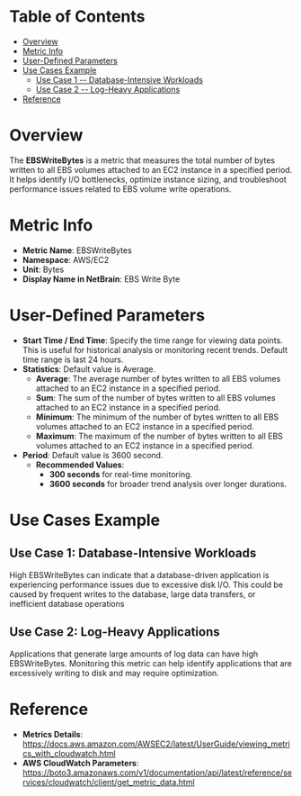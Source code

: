 # Table of Contents
- [Overview](#overview)
- [Metric Info](#metric-info)
- [User-Defined Parameters](#user-defined-parameters)
- [Use Cases Example](#example)
    - [Use Case 1 -- Database-Intensive Workloads](#example-1) 
    - [Use Case 2 -- Log-Heavy Applications](#example-2)
- [Reference](#reference)

# Overview <a name="overview"></a>
The <b>EBSWriteBytes</b> is a metric that measures the total number of bytes written to all EBS volumes attached to an EC2 instance in a specified period. It helps identify I/O bottlenecks, optimize instance sizing, and troubleshoot performance issues related to EBS volume write operations.

# Metric Info <a name="metric-info"></a>
* <b>Metric Name</b>: EBSWriteBytes
* <b>Namespace</b>: AWS/EC2
* <b>Unit</b>: Bytes
* <b>Display Name in NetBrain</b>: EBS Write Byte

# User-Defined Parameters <a name="user-defined-parameters"></a>
* <b>Start Time / End Time</b>: Specify the time range for viewing data points. This is useful for historical analysis or monitoring recent trends. Default time range is last 24 hours.
* <b>Statistics</b>: Default value is Average.
  * <b>Average</b>: The average number of bytes written to all EBS volumes attached to an EC2 instance in a specified period.
  * <b>Sum</b>: The sum of the number of bytes written to all EBS volumes attached to an EC2 instance in a specified period.
  * <b>Minimum</b>: The minimum of the number of bytes written to all EBS volumes attached to an EC2 instance in a specified period.
  * <b>Maximum</b>: The maximum of the number of bytes written to all EBS volumes attached to an EC2 instance in a specified period.
* <b>Period</b>: Default value is 3600 second.
  * <b>Recommended Values</b>:
    * <b>300 seconds</b> for real-time monitoring.
    * <b>3600 seconds</b> for broader trend analysis over longer durations.

# Use Cases Example <a name="example"></a>
## Use Case 1: Database-Intensive Workloads <a name="example-1"></a>
High EBSWriteBytes can indicate that a database-driven application is experiencing performance issues due to excessive disk I/O. This could be caused by frequent writes to the database, large data transfers, or inefficient database operations

## Use Case 2: Log-Heavy Applications <a name="example-2"></a>
Applications that generate large amounts of log data can have high EBSWriteBytes. Monitoring this metric can help identify applications that are excessively writing to disk and may require optimization.

# Reference <a name="reference"></a>
* <b>Metrics Details</b>: https://docs.aws.amazon.com/AWSEC2/latest/UserGuide/viewing_metrics_with_cloudwatch.html
* <b>AWS CloudWatch Parameters</b>: https://boto3.amazonaws.com/v1/documentation/api/latest/reference/services/cloudwatch/client/get_metric_data.html